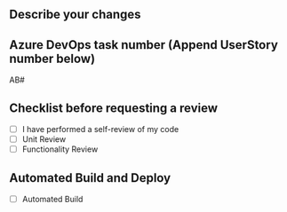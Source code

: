 ## Describe your changes


## Azure DevOps task number (Append UserStory number below)
AB#

## Checklist before requesting a review
- [ ] I have performed a self-review of my code
- [ ] Unit Review
- [ ] Functionality Review

## Automated Build and Deploy
- [ ] Automated Build
